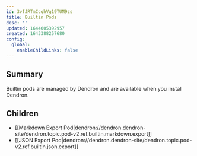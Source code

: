 ```yaml
---
id: 3vfJRTmCcqhVg19TUM9zs
title: Builtin Pods
desc: ''
updated: 1644005392957
created: 1643388257680
config:
  global:
    enableChildLinks: false
---
```


## Summary
Builtin pods are managed by Dendron and are available when you install Dendron. 

## Children
- [[Markdown Export Pod|dendron://dendron.dendron-site/dendron.topic.pod-v2.ref.builtin.markdown.export]]
- [[JSON Export Pod|dendron://dendron.dendron-site/dendron.topic.pod-v2.ref.builtin.json.export]]
<!-- - [[Json|dendron://dendron.dendron-site/dendron.topic.pod-v2.ref.builtin.json]] -->
<!-- - [[Notion|dendron://dendron.dendron-site/dendron.topic.pod-v2.ref.builtin.notion]] -->
<!-- - [[Airtable Pod|dendron://dendron.dendron-site/dendron.topic.pod-v2.ref.builtin.airtable]] -->
<!-- - [[Google Docs|dendron://dendron.dendron-site/dendron.topic.pod-v2.ref.builtin.google-docs]] -->
